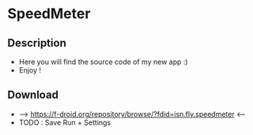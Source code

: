 SpeedMeter
==========
Description
---
* Here you will find the source code of my new app :)
* Enjoy !

Download
---
* -->  https://f-droid.org/repository/browse/?fdid=isn.fly.speedmeter  <--
* TODO : Save Run + Settings
